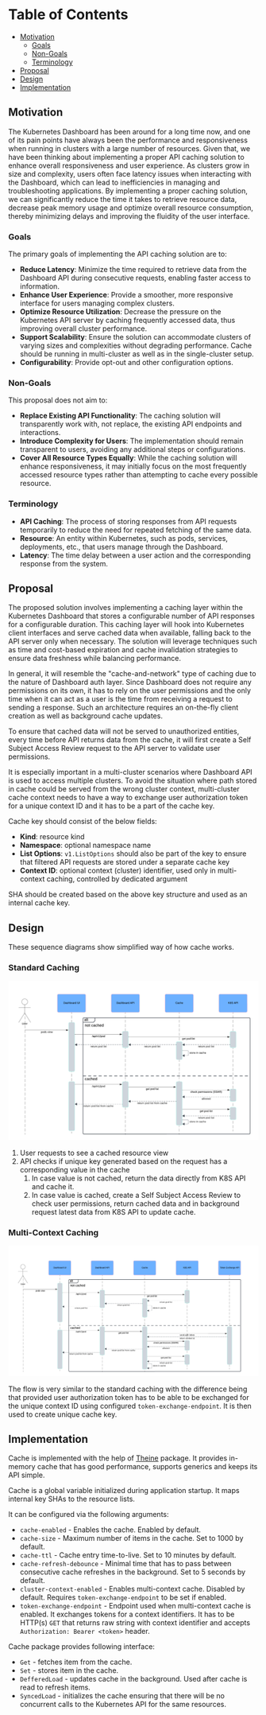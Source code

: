 # Table of Contents
- [Motivation](#motivation)
  - [Goals](#goals)
  - [Non-Goals](#non-goals)
  - [Terminology](#terminology)
- [Proposal](#proposal)
- [Design](#design)
- [Implementation](#implementation)

## Motivation
The Kubernetes Dashboard has been around for a long time now, and one of its pain points have always been the performance and responsiveness when running in clusters with a large number of resources. Given that, we have been thinking about implementing a proper API caching solution to enhance overall responsiveness and user experience. As clusters grow in size and complexity, users often face latency issues when interacting with the Dashboard, which can lead to inefficiencies in managing and troubleshooting applications. By implementing a proper caching solution, we can significantly reduce the time it takes to retrieve resource data, decrease peak memory usage and optimize overall resource consumption, thereby minimizing delays and improving the fluidity of the user interface.

### Goals
The primary goals of implementing the API caching solution are to:
- **Reduce Latency**: Minimize the time required to retrieve data from the Dashboard API during consecutive requests, enabling faster access to information.
- **Enhance User Experience**: Provide a smoother, more responsive interface for users managing complex clusters.
- **Optimize Resource Utilization**: Decrease the pressure on the Kubernetes API server by caching frequently accessed data, thus improving overall cluster performance.
- **Support Scalability**: Ensure the solution can accommodate clusters of varying sizes and complexities without degrading performance. Cache should be running in multi-cluster as well as in the single-cluster setup.
- **Configurability**: Provide opt-out and other configuration options.

### Non-Goals
This proposal does not aim to:

- **Replace Existing API Functionality**: The caching solution will transparently work with, not replace, the existing API endpoints and interactions.
- **Introduce Complexity for Users**: The implementation should remain transparent to users, avoiding any additional steps or configurations.
- **Cover All Resource Types Equally**: While the caching solution will enhance responsiveness, it may initially focus on the most frequently accessed resource types rather than attempting to cache every possible resource.

### Terminology
- **API Caching**: The process of storing responses from API requests temporarily to reduce the need for repeated fetching of the same data.
- **Resource**: An entity within Kubernetes, such as pods, services, deployments, etc., that users manage through the Dashboard.
- **Latency**: The time delay between a user action and the corresponding response from the system.

## Proposal
The proposed solution involves implementing a caching layer within the Kubernetes Dashboard that stores a configurable number of API responses for a configurable duration. This caching layer will hook into Kubernetes client interfaces and serve cached data when available, falling back to the API server only when necessary. The solution will leverage techniques such as time and cost-based expiration and cache invalidation strategies to ensure data freshness while balancing performance. 

In general, it will resemble the "cache-and-network" type of caching due to the nature of Dashboard auth layer. Since Dashboard does not require any permissions on its own, it has to rely on the user permissions and the only time when it can act as a user is the time from receiving a request to sending a response. Such an architecture requires an on-the-fly client creation as well as background cache updates.

To ensure that cached data will not be served to unauthorized entities, every time before API returns data from the cache, it will first create a Self Subject Access Review request to the API server to validate user permissions. 

It is especially important in a multi-cluster scenarios where Dashboard API is used to access multiple clusters. To avoid the situation where path stored in cache could be served from the wrong cluster context, multi-cluster cache context needs to have a way to exchange user authorization token for a unique context ID and it has to be a part of the cache key.

Cache key should consist of the below fields:
- **Kind**: resource kind
- **Namespace**: optional namespace name
- **List Options**: `v1.ListOptions` should also be part of the key to ensure that filtered API requests are stored under a separate cache key
- **Context ID**: optional context (cluster) identifier, used only in multi-context caching, controlled by dedicated argument

SHA should be created based on the above key structure and used as an internal cache key.

## Design
These sequence diagrams show simplified way of how cache works.

### Standard Caching
![Cache Sequence Diagram](../images/cache-sequence-diagram.png)

1. User requests to see a cached resource view
2. API checks if unique key generated based on the request has a corresponding value in the cache
   1. In case value is not cached, return the data directly from K8S API and cache it.
   2. In case value is cached, create a Self Subject Access Review to check user permissions, return cached data and in background request latest data from K8S API to update cache.

### Multi-Context Caching
![Multi-Context Cache Sequence Diagram](../images/multi-context-cache-sequence-diagram.png)

The flow is very similar to the standard caching with the difference being that provided user authorization token has to be able to be exchanged for the unique context ID using configured `token-exchange-endpoint`. It is then used to create unique cache key.

## Implementation
Cache is implemented with the help of [Theine](Yiling-J/theine-go) package. It provides in-memory cache that has good performance, supports generics and keeps its API simple.

Cache is a global variable initialized during application startup. It maps internal key SHAs to the resource lists.

It can be configured via the following arguments:

- `cache-enabled` - Enables the cache. Enabled by default.
- `cache-size` - Maximum number of items in the cache. Set to 1000 by default.
- `cache-ttl` - Cache entry time-to-live. Set to 10 minutes by default.
- `cache-refresh-debounce` - Minimal time that has to pass between consecutive cache refreshes in the background. Set to 5 seconds by default.
- `cluster-context-enabled` - Enables multi-context cache. Disabled by default. Requires `token-exchange-endpoint` to be set if enabled.
- `token-exchange-endpoint` - Endpoint used when multi-context cache is enabled. It exchanges tokens for a context identifiers. It has to be HTTP(s) `GET` that returns raw string with context identifier and accepts `Authorization: Bearer <token>` header.

Cache package provides following interface:

- `Get` - fetches item from the cache.
- `Set` - stores item in the cache.
- `DefferedLoad` - updates cache in the background. Used after cache is read to refresh items.
- `SyncedLoad` - initializes the cache ensuring that there will be no concurrent calls to the Kubernetes API for the same resources.
